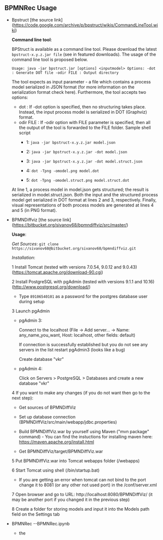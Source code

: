 ## BPMNRec Usage
- Bpstruct [the source link] (https://code.google.com/archive/p/bpstruct/wikis/CommandLineTool.wiki)

  **Command line tool**:

  BPStruct is available as a command line tool. Please download the latest` bpstruct-x.y.z.jar file` (see in featured downloads). The usage of the command line tool is proposed below.

  `Usage: java -jar bpstruct.jar [options] <inputmodel> Options: -dot : Generate DOT file -odir FILE : Output directory`

  The tool expects <inputmodel> as input parameter - a file which contains a process model serialized in JSON format (for more information on the serialization format check here). Furthermore, the tool accepts two options:

  - dot : If -dot option is specified, then no structuring takes place. Instead, the input process model is serialized in DOT (Graphviz) format.
  - odir FILE : If -odir option with FILE parameter is specified, then all the output of the tool is forwarded to the FILE folder.
Sample shell script
       - 1: `java -jar bpstruct-x.y.z.jar model.json`
       
       - 2: `java -jar bpstruct-x.y.z.jar -dot model.json `
       
       - 3: `java -jar bpstruct-x.y.z.jar -dot model.struct.json `
       
       - 4: `dot -Tpng -omodel.png model.dot `
       
       - 5: `dot -Tpng -omodel.struct.png model.struct.dot`

  At line 1, a process model in model.json gets structured; the result is serialized in model.struct.json. Both the input and the structured process model get serialized in DOT format at lines 2 and 3, respectively. Finally, visual representations of both process models are generated at lines 4 and 5 (in PNG format).


- BPMNDiffviz [the source link] (https://bitbucket.org/sivanov68/bpmndiffviz/src/master/)

  **Usage**:

  *Get Sources*: `git clone https://sivanov68@bitbucket.org/sivanov68/bpmndiffviz.git`

  *Installation*:
  
  1 Install Tomcat (tested with versions 7.0.54, 9.0.12 and 9.0.43)  (https://tomcat.apache.org/download-90.cgi)
    
  2 Install PostgreSQL with pgAdmin (tested with versions 9.1.1 and 10.16) (http://www.postgresql.org/download/)
    
    - Type `89106540101` as a password for the postgres database user during setup
      
  3 Launch pgAdmin
    
    - pgAdmin 3:

         Connect to the localhost (File -> Add server... -> Name: any_name_you_want, Host: localhost, other fields: default)

         If connection is successfully established but you do not see any servers in the list restart pgAdmin3 (looks like a bug)

         Create database "vkr"

    - pgAdmin 4:

         Click on Servers > PostgreSQL <version> > Databases and create a new database "vkr"

  4 If you want to make any changes (if you do not want then go to the next step):
    
    - Get sources of BPMNDiffViz

    - Set up database connection (BPMNDiffViz/src/main/webapp/jdbc.properties)

    - Build BPMNDiffViz.war by yourself using Maven ("mvn package" command) - You can find the instuctions for installing maven here: https://maven.apache.org/install.html

    - Get BPMNDiffViz/target/BPMNDiffViz.war

  5 Put BPMNDiffViz.war into Tomcat webapps folder (<Tomcat installation root>/webapps)

  6 Start Tomcat using shell (<Tomcat installation root>/bin/startup.bat)
   
   - If you are getting an error when tomcat can not bind to the port change it to 8081 (or any other not used port) in the <Tomcat installation root>/conf/server.xml

  7 Open browser and go to URL: http://localhost:8080/BPMNDiffViz/ (it may be another port if you changed it in the previous step)
  
  8 Create a folder for storing models and input it into the Models path field on the Settings tab


- BPMNRec --BPMNRec.ipynb
  - the 
